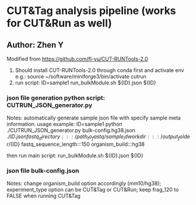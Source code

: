 # CUT&Tag analysis pipeline (works for CUT&Run as well)
## Author: Zhen Y
Modified from https://github.com/fl-yu/CUT-RUNTools-2.0
1. Should install CUT-RUNTools-2.0 through conda first and activate env
e.g.:
source ~/software/miniforge3/bin/activate cutrun
2. run script:
ID=sample1
run_bulkModule.sh ${ID}.json ${ID}

### json file generation python script: CUTRUN_JSON_generator.py
Notes: automatically generate sample json file with specify sample meta information:
usage example:
ID=sample1
python ./CUTRUN_JSON_generator.py bulk-config.hg38.json ./${ID}.json fastq_directory:::/path_to_fastq/sample_id workdir:::/output_folder/${ID} fastq_sequence_length:::150 organism_build:::hg38

then run main script:
run_bulkModule.sh ${ID}.json ${ID}

### json file bulk-config.json
Notes: change organism_build option accordingly (mm10/hg38); experiment_type option can be CUT&Tag or CUT&Run; keep frag_120 to FALSE when running CUT&Tag

